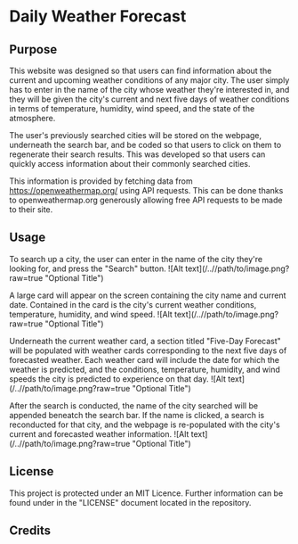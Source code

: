 # Daily Weather Forecast

## Purpose
This website was designed so that users can find information about the current and upcoming weather conditions of any major city. The user simply has to enter in the name of the city whose weather they're interested in, and they will be given the city's current and next five days of weather conditions in terms of temperature, humidity, wind speed, and the state of the atmosphere. 

The user's previously searched cities will be stored on the webpage, underneath the search bar, and be coded so that users to click on them to regenerate their search results. This was developed so that users can quickly access information about their commonly searched cities.

This information is provided by fetching data from https://openweathermap.org/ using API requests. This can be done thanks to openweathermap.org generously allowing free API requests to be made to their site.

## Usage 
To search up a city, the user can enter in the name of the city they're looking for, and press the "Search" button. 
![Alt text](/../<branch name>/path/to/image.png?raw=true "Optional Title")

A large card will appear on the screen containing the city name and current date. Contained in the card is the city's current weather conditions, temperature, humidity, and wind speed.
![Alt text](/../<branch name>/path/to/image.png?raw=true "Optional Title")

Underneath the current weather card, a section titled "Five-Day Forecast" will be populated with weather cards corresponding to the next five days of forecasted weather. Each weather card will include the date for which the weather is predicted, and the conditions, temperature, humidity, and wind speeds the city is predicted to experience on that day.
![Alt text](/../<branch name>/path/to/image.png?raw=true "Optional Title")

After the search is conducted, the name of the city searched will be appended beneatch the search bar. If the name is clicked, a search is reconducted for that city, and the webpage is re-populated with the city's current and forecasted weather information.
![Alt text](/../<branch name>/path/to/image.png?raw=true "Optional Title")

## License
This project is protected under an MIT Licence. Further information can be found under in the "LICENSE" document located in the repository.

## Credits
